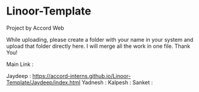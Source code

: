# Linoor-Template
Project by Accord Web

While uploading, please create a folder with your name in your system and upload that folder directly here. I will merge all the work in one file. Thank You!

Main Link :

Jaydeep : https://accord-interns.github.io/Linoor-Template/Jaydeep/index.html
Yadnesh :
Kalpesh :
Sanket  :
